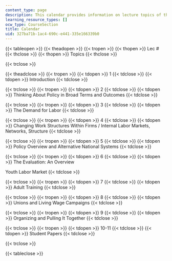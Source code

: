 ```yaml
---
content_type: page
description: This calendar provides information on lecture topics of the course.
learning_resource_types: []
ocw_type: CourseSection
title: Calendar
uid: 327ba71b-1ac4-690c-e441-335e166339b0
---
```


{{< tableopen >}}
{{< theadopen >}}
{{< tropen >}}
{{< thopen >}}
Lec #
{{< thclose >}}
{{< thopen >}}
Topics
{{< thclose >}}

{{< trclose >}}

{{< theadclose >}}
{{< tropen >}}
{{< tdopen >}}
1
{{< tdclose >}}
{{< tdopen >}}
Introduction
{{< tdclose >}}

{{< trclose >}}
{{< tropen >}}
{{< tdopen >}}
2
{{< tdclose >}}
{{< tdopen >}}
Thinking About Policy in Broad Terms and Outcomes
{{< tdclose >}}

{{< trclose >}}
{{< tropen >}}
{{< tdopen >}}
3
{{< tdclose >}}
{{< tdopen >}}
The Demand for Labor
{{< tdclose >}}

{{< trclose >}}
{{< tropen >}}
{{< tdopen >}}
4
{{< tdclose >}}
{{< tdopen >}}
Changing Work Structures Within Firms / Internal Labor Markets, Networks, Structure
{{< tdclose >}}

{{< trclose >}}
{{< tropen >}}
{{< tdopen >}}
5
{{< tdclose >}}
{{< tdopen >}}
Policy Overview and Alternative National Systems
{{< tdclose >}}

{{< trclose >}}
{{< tropen >}}
{{< tdopen >}}
6
{{< tdclose >}}
{{< tdopen >}}
The Evaluation: An Overview  
  
Youth Labor Market
{{< tdclose >}}

{{< trclose >}}
{{< tropen >}}
{{< tdopen >}}
7
{{< tdclose >}}
{{< tdopen >}}
Adult Training
{{< tdclose >}}

{{< trclose >}}
{{< tropen >}}
{{< tdopen >}}
8
{{< tdclose >}}
{{< tdopen >}}
Unions and Living Wage Campaigns
{{< tdclose >}}

{{< trclose >}}
{{< tropen >}}
{{< tdopen >}}
9
{{< tdclose >}}
{{< tdopen >}}
Organizing and Pulling It Together
{{< tdclose >}}

{{< trclose >}}
{{< tropen >}}
{{< tdopen >}}
10-11
{{< tdclose >}}
{{< tdopen >}}
Student Papers
{{< tdclose >}}

{{< trclose >}}

{{< tableclose >}}